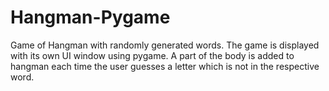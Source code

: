 # Hangman-Pygame
Game of Hangman with randomly generated words. The game is displayed with its own UI window using pygame. A part of the body is added to hangman each time the user guesses a letter which is not in the respective word. 
